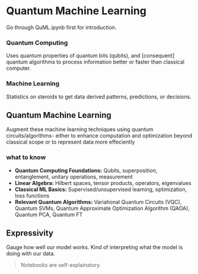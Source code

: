 # Quantum Machine Learning

Go through QuML.ipynb first for introduction.

### Quantum Computing
Uses quantum properties of quantum bits (qubits), and [consequent] quantum algorithms to process information better or faster than classical computer.

### Machine Learning
Statistics on steroids to get data derived patterns, predictions, or decisions.

## Quantum Machine Learning
Augment these machine learning techniques using quantum circuits/algorithms- either to enhance computation and optimization beyond classical scope or to represent data more effeciently

### what to know
- **Quantum Computing Foundations:**  Qubits, superposition, entanglement, unitary operations, measurement
- **Linear Algebra:** Hilbert spaces, tensor products, operators, eigenvalues
- **Classical ML Basics:** Supervised/unsupervised learning, optimization, loss functions
- **Relevant Quantum Algorithms:** Variational Quantum Circuits (VQC), Quantum SVMs, Quantum Approximate Optimization Algorithm (QAOA), Quantum PCA, Quantum FT

## Expressivity
Gauge how well our model works. Kind of interpreting what the model is doing with our data.

> Notebooks are self-explainatory.